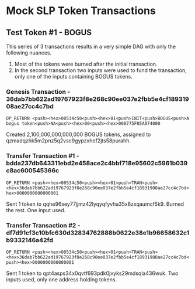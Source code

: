 # Mock SLP Token Transactions

## Test Token #1 - BOGUS

This series of 3 transactions results in a very simple DAG with only the following nuances.  
1. Most of the tokens were burned after the initial transaction.  
2. In the second transaction two inputs were used to fund the transaction, only one of the inputs containing BOGUS tokens.

### Genesis Transaction - 36dab7bb622ad19767923f8e268c90ee037e2fbb5e4cf18931908ae27cc4c7bd

`OP_RETURN <push><hex>00534c50<push><hex>01<push>INIT<push>BOGUS<push>A bogus token<push>NA<push><hex>00<push><hex>000775F05A074000`

Created 2,100,000,000,000,000 BOGUS tokens, assigned to qzmadqzhk5m2pnz5q2vsc9gypzxhef2jts58purahh.

### Transfer Transaction #1 - bdda237db643311ebd2e458ace2c4bbf718e95602c5961b039c8ac600545366c

`OP_RETURN <push><hex>00534c50<push><hex>01<push>TRAN<push><hex>36dab7bb622ad19767923f8e268c90ee037e2fbb5e4cf18931908ae27cc4c7bd<hex>0000000000000001`

Sent 1 token to qqhe96xey77jjmz42lyqyqfyvha35x8zxqaumcf5k9. Burned the rest. One input used.

### Transfer Transaction #2 - df7d91cf3c10bfc630d32834762888b0622e38e1b96658632c1b9332146a42fd

`OP_RETURN <push><hex>00534c50<push><hex>01<push>TRAN<push><hex>36dab7bb622ad19767923f8e268c90ee037e2fbb5e4cf18931908ae27cc4c7bd<push><hex>0000000000000001`

Sent 1 token to qpt4asps34x0qvtf693pdk0jvyks29mdsqla436wuk.  Two inputs used, only one address holding tokens.
